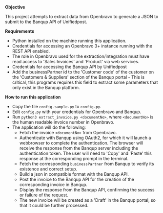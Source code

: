 **Objective**

This project attempts to extract data from Openbravo to generate a JSON to submit
to the Banqup API of Unifiedpost.

**Requirements**
* Python installed on the machine running this application.
* Credentials for accessing an Openbravo 3+ instance running with the REST API enabled.
* The role in Openbravo used for the extraction/integration must have read access to 'Sales Invoices' and 'Product' via web services. 
* Credentials for accessing the Banqup API by Unifiedpost
* Add the businessPartner id to the 'Customer code' of the customer on the 'Customers & Suppliers' section of the Banqup portal - This is critical, this programs requires this field to extract some parameters that only exist in the Banqup platform.

**How to run this application**

* Copy the file `config-sample.py` to `config.py`.
* Edit `config.py` with your credentials for Openbravo and Banqup.
* Run `python3 extract_invoice.py <documentNo>`, where `<documentNo>` is the human readable invoice number in Openbravo.
* The application will do the following:
  * Fetch the invoice `<documentNo>` from Openbravo.
  * Authenticate with Banqup using OAuth2, for which it will launch a webbrowser to complete the authentication. The browser will receive the response from the Banqup server including the authentication token. The user will need to 'Copy' and 'Paste' this response at the corresponding prompt in the terminal.
  * Fetch the corresponding `businessPartner` from Banqup to verify its existence and correct setup.
  * Build a json in compatible format with the Banqup API.
  * Post the invoice to the Banqup API for the creation of the corresponding invoice in Banqup.
  * Display the response from the Banqup API, confirming the success or failure of the request.
  * The new invoice will be created as a 'Draft' in the Banqup portal, so that it could be further processed.
